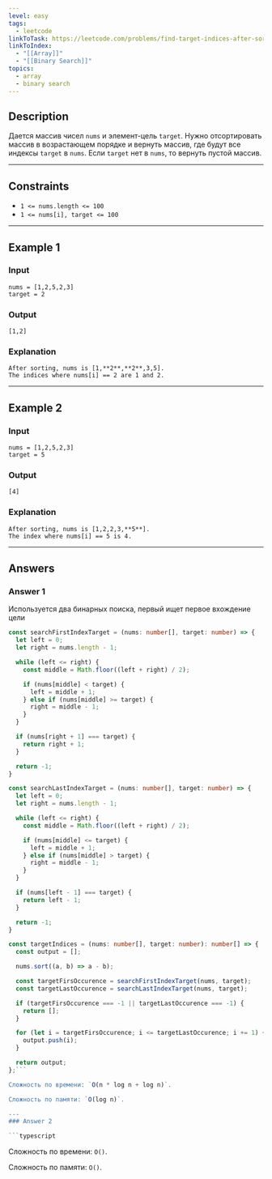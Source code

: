 ```yaml
---
level: easy
tags:
  - leetcode
linkToTask: https://leetcode.com/problems/find-target-indices-after-sorting-array/description/
linkToIndex:
  - "[[Array]]"
  - "[[Binary Search]]"
topics:
  - array
  - binary search
---
```

## Description

Дается массив чисел `nums` и элемент-цель `target`. Нужно отсортировать массив в возрастающем порядке и вернуть массив, где будут все индексы `target` в `nums`. Если `target` нет в `nums`, то вернуть пустой массив.

---
## Constraints

- `1 <= nums.length <= 100`
- `1 <= nums[i], target <= 100`

---
## Example 1

### Input

```
nums = [1,2,5,2,3]
target = 2
```
### Output

```
[1,2]
```
### Explanation

```
After sorting, nums is [1,**2**,**2**,3,5].
The indices where nums[i] == 2 are 1 and 2.
```

---
## Example 2

### Input

```
nums = [1,2,5,2,3]
target = 5
```
### Output

```
[4]
```
### Explanation

```
After sorting, nums is [1,2,2,3,**5**].
The index where nums[i] == 5 is 4.
```

---
## Answers

### Answer 1

Используется два бинарных поиска, первый ищет первое вхождение цели

```typescript
const searchFirstIndexTarget = (nums: number[], target: number) => {
  let left = 0;
  let right = nums.length - 1;

  while (left <= right) {
    const middle = Math.floor((left + right) / 2);

    if (nums[middle] < target) {
      left = middle + 1;
    } else if (nums[middle] >= target) {
      right = middle - 1;
    }
  }

  if (nums[right + 1] === target) {
    return right + 1;
  }

  return -1;
}

const searchLastIndexTarget = (nums: number[], target: number) => {
  let left = 0;
  let right = nums.length - 1;

  while (left <= right) {
    const middle = Math.floor((left + right) / 2);

    if (nums[middle] <= target) {
      left = middle + 1;
    } else if (nums[middle] > target) {
      right = middle - 1;
    }
  }

  if (nums[left - 1] === target) {
    return left - 1;
  }

  return -1;
}

const targetIndices = (nums: number[], target: number): number[] => {
  const output = [];

  nums.sort((a, b) => a - b);

  const targetFirsOccurence = searchFirstIndexTarget(nums, target);
  const targetLastOccurence = searchLastIndexTarget(nums, target);

  if (targetFirsOccurence === -1 || targetLastOccurence === -1) {
    return [];
  }

  for (let i = targetFirsOccurence; i <= targetLastOccurence; i += 1) {
    output.push(i);
  }

  return output;
};```

Сложность по времени: `O(n * log n + log n)`.

Сложность по памяти: `O(log n)`.

---
### Answer 2

```typescript
```

Сложность по времени: `O()`.

Сложность по памяти: `O()`.

